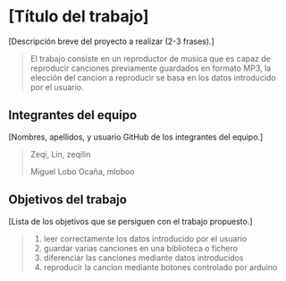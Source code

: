 # [Título del trabajo]

[Descripción breve del proyecto a realizar (2-3 frases).]
>El trabajo consiste en un reproductor de musica que es capaz de reproducir canciones previamente guardados en formato MP3, la elección del cancion a reproducir se basa en los datos introducido por el usuario.

## Integrantes del equipo

[Nombres, apellidos, y usuario GitHub de los integrantes del equipo.]
>Zeqi, Lin, zeqilin
>
>Miguel Lobo Ocaña, mloboo

## Objetivos del trabajo

[Lista de los objetivos que se persiguen con el trabajo propuesto.]
>1. leer correctamente los datos introducido por el usuario
>2. guardar varias canciones en una biblioteca o fichero
>3. diferenciar las canciones mediante datos introducidos
>4. reproducir la cancion mediante botones controlado por arduino
